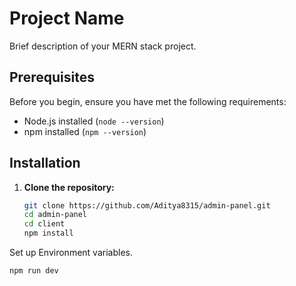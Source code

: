 # Project Name

Brief description of your MERN stack project.

## Prerequisites

Before you begin, ensure you have met the following requirements:
- Node.js installed (`node --version`)
- npm installed (`npm --version`)

## Installation

1. **Clone the repository:**

   ```bash
   git clone https://github.com/Aditya8315/admin-panel.git
   cd admin-panel
   cd client
   npm install
Set up Environment variables.
   ```bash
   npm run dev

